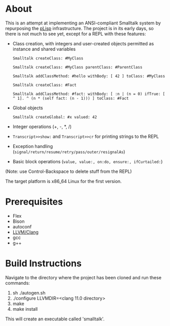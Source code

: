 # About

This is an attempt at implementing an ANSI-compliant Smalltalk system by repurposing the [pLisp](https://github.com/shikantaza/pLisp/)  infrastructure. The project is in its early days, so there is not much to see yet, except for a REPL with these features:

* Class creation, with integers and user-created objects permitted as instance and shared variables
   
  `Smalltalk createClass: #MyClass`
  
  `Smalltalk createClass: #MyClass parentClass: #ParentClass`
  
  `Smalltalk addClassMethod: #hello withBody: [ 42 ] toClass: #MyClass`
  
  `Smalltalk createClass: #Fact`
  
  `Smalltalk addClassMethod: #fact: withBody: [ :n | (n = 0) ifTrue: [ ^ 1]. ^ (n * (self fact: (n - 1))) ] toClass: #Fact`
  
* Global objects
 
  `Smalltalk createGlobal: #x valued: 42`

* Integer operations (+, -, *, /)
* `Transcript>>show:` and `Transcript>>cr` for printing strings to the REPL
* Exception handling (`signal/return/resume/retry/pass/outer/resignalAs`)
* Basic block operations (`value, value:, on:do, ensure:, ifCurtailed:`)

(Note: use Control-Backspace to delete stuff from the REPL)

The target platform is x86_64 Linux for the first version.

# Prerequisites

* Flex
* Bison
* autoconf
* [LLVM/Clang](https://github.com/llvm/llvm-project/releases/download/llvmorg-11.0.0/clang+llvm-11.0.0-x86_64-linux-gnu-ubuntu-20.04.tar.xz)
* gcc
* g++

# Build Instructions

Navigate to the directory where the project has been cloned and run these commands:

1. sh ./autogen.sh
2. ./configure LLVMDIR=<clang 11.0 directory>
3. make
4. make install

This will create an executable called 'smalltalk'.
